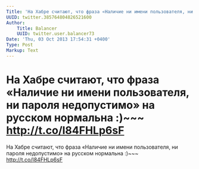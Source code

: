 ```yaml
---
Title: 'На Хабре считают, что фраза «Наличие ни имени пользователя, ни пароля недопустимо» на русском нормальна :)~~~ http://t.co/I84FHLp6sF'
UUID: twitter.385764804826521600
Author:
    Title: Balancer
    UUID: twitter.user.balancer73
Date: 'Thu, 03 Oct 2013 17:54:31 +0400'
Type: Post
Markup: Text
---
```


# На Хабре считают, что фраза «Наличие ни имени пользователя, ни пароля недопустимо» на русском нормальна :)~~~ http://t.co/I84FHLp6sF

На Хабре считают, что фраза «Наличие ни имени пользователя,
ни пароля недопустимо» на русском нормальна :)~~~
http://t.co/I84FHLp6sF